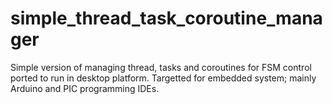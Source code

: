 # simple_thread_task_coroutine_manager
Simple version of managing thread, tasks and coroutines for FSM control ported to run in desktop platform. Targetted for embedded system; mainly Arduino and PIC programming IDEs.
